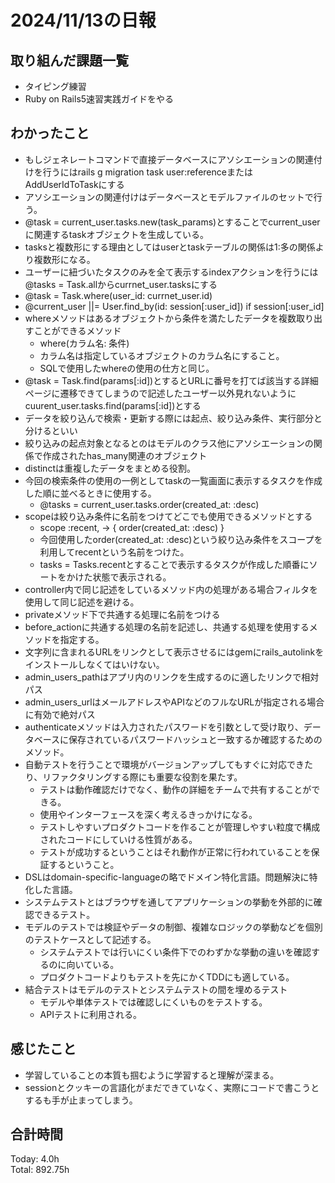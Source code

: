 # 2024/11/13の日報
## 取り組んだ課題一覧
* タイピング練習
* Ruby on Rails5速習実践ガイドをやる
## わかったこと
* もしジェネレートコマンドで直接データベースにアソシエーションの関連付けを行うにはrails g migration task user:referenceまたはAddUserIdToTaskにする
* アソシエーションの関連付けはデータベースとモデルファイルのセットで行う。
*  @task = current_user.tasks.new(task_params)とすることでcurrent_userに関連するtaskオブジェクトを生成している。
  * tasksと複数形にする理由としてはuserとtaskテーブルの関係は1:多の関係より複数形になる。
*  ユーザーに紐づいたタスクのみを全て表示するindexアクションを行うには@tasks = Task.allからcurrnet_user.tasksにする
  *  @task = Task.where(user_id: currnet_user.id)
  *  @current_user ||= User.find_by(id: session[:user_id]) if session[:user_id]
* whereメソッドはあるオブジェクトから条件を満たしたデータを複数取り出すことができるメソッド
  *  where(カラム名: 条件)
  *  カラム名は指定しているオブジェクトのカラム名にすること。
  *  SQLで使用したwhereの使用の仕方と同じ。
* @task = Task.find(params[:id])とするとURLに番号を打てば該当する詳細ページに遷移できてしまうので記述したユーザー以外見れないようにcuurent_user.tasks.find(params[:id])とする
* データを絞り込んで検索・更新する際には起点、絞り込み条件、実行部分と分けるといい
* 絞り込みの起点対象となるとのはモデルのクラス他にアソシエーションの関係で作成されたhas_many関連のオブジェクト
* distinctは重複したデータをまとめる役割。
* 今回の検索条件の使用の一例としてtaskの一覧画面に表示するタスクを作成した順に並べるときに使用する。
  *  @tasks = current_user.tasks.order(created_at: :desc)
* scopeは絞り込み条件に名前をつけてどこでも使用できるメソッドとする
  *  scope :recent, -> { order(created_at: :desc) }
  *  今回使用したorder(created_at: :desc)という絞り込み条件をスコープを利用してrecentという名前をつけた。
  *  tasks = Tasks.recentとすることで表示するタスクが作成した順番にソートをかけた状態で表示される。
*  controller内で同じ記述をしているメソッド内の処理がある場合フィルタを使用して同じ記述を避ける。
  *  privateメソッド下で共通する処理に名前をつける
  *  before_actionに共通する処理の名前を記述し、共通する処理を使用するメソッドを指定する。
*  文字列に含まれるURLをリンクとして表示させるにはgemにrails_autolinkをインストールしなくてはいけない。
*  admin_users_pathはアプリ内のリンクを生成するのに適したリンクで相対パス
*  admin_users_urlはメールアドレスやAPIなどのフルなURLが指定される場合に有効で絶対パス
*  authenticateメソッドは入力されたパスワードを引数として受け取り、データベースに保存されているパスワードハッシュと一致するか確認するためのメソッド。
* 自動テストを行うことで環境がバージョンアップしてもすぐに対応できたり、リファクタリングする際にも重要な役割を果たす。
  * テストは動作確認だけでなく、動作の詳細をチームで共有することができる。
  * 使用やインターフェースを深く考えるきっかけになる。
  * テストしやすいプロダクトコードを作ることが管理しやすい粒度で構成されたコードにしていける性質がある。
  * テストが成功するということはそれ動作が正常に行われていることを保証するということ。
* DSLはdomain-specific-languageの略でドメイン特化言語。問題解決に特化した言語。
* システムテストとはブラウザを通してアプリケーションの挙動を外部的に確認できるテスト。
* モデルのテストでは検証やデータの制御、複雑なロジックの挙動などを個別のテストケースとして記述する。
  * システムテストでは行いにくい条件下でのわずかな挙動の違いを確認するのに向いている。
  * プロダクトコードよりもテストを先にかくTDDにも適している。
* 結合テストはモデルのテストとシステムテストの間を埋めるテスト
  * モデルや単体テストでは確認しにくいものをテストする。
  * APIテストに利用される。                          
## 感じたこと
* 学習していることの本質も掴むように学習すると理解が深まる。
* sessionとクッキーの言語化がまだできていなく、実際にコードで書こうとするも手が止まってしまう。

## 合計時間  
Today: 4.0h<br>
Total: 892.75h
